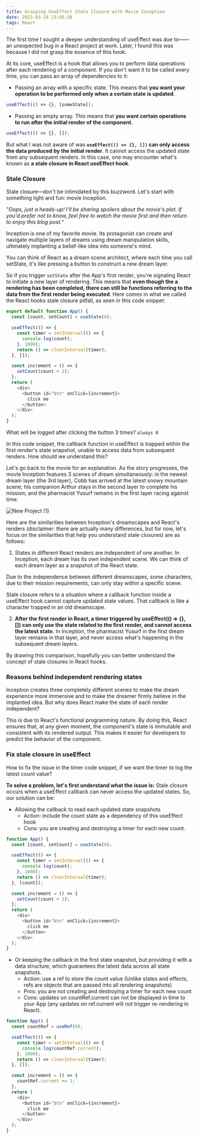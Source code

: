 ```yaml
---
title: Grasping UseEffect Stale Closure with Movie Inception
date: 2023-03-18 23:45:30
tags: React
---
```


The first time I sought a deeper understanding of useEffect was due to——an unexpected bug in a React project at work. Later, I found this was because I did not grasp the essence of this hook.

At its core, useEffect is a hook that allows you to perform data operations after each rendering of a component. If you don't want it to be called every time, you can pass an array of dependencies to it:
- Passing an array with a specific state. This means that **you want your operation to be performed only when a certain state is updated**.
```js
useEffect(() => {}, [someState]);
```
- Passing an empty array. This means that **you want certain operations to run after the initial render of the component**.
```js
useEffect(() => {}, []);
```

But what I was not aware of was **`useEffect(() => {}, [])` can only access the data produced by the initial render**. It cannot access the updated state from any subsequent renders. In this case, one may encounter what's known as **a stale closure in React useEffect hook**.

### Stale Closure
Stale closure—don't be intimidated by this buzzword. Let's start with something light and fun: movie Inception.

*"Oops, just a heads-up! I'll be sharing spoilers about the movie's plot. If you'd prefer not to know, feel free to watch the movie first and then return to enjoy this blog post."*

Inception is one of my favorite movie. Its protagonist can create and navigate multiple layers of dreams using dream manipulation skills, ultimately implanting a belief-like idea into someone's mind.

You can think of React as a dream scene architect, where each time you call setState, it's like pressing a button to construct a new dream layer.

So if you trigger `setState` after the App's first render, you're signaling React to initiate a new layer of rendering. This means that **even though the a rendering has been completed, there can still be functions referring to the data from the first render being executed**. Here comes in what we called the React hooks stale closure pitfall, as seen in this code snippet:
```js
export default function App() {
  const [count, setCount] = useState(0);

  useEffect(() => {
    const timer = setInterval(() => {
      console.log(count);
    }, 1000);
    return () => clearInterval(timer);
  }, []);

  const increment = () => {
    setCount(count + 1);
  };
  return (
    <div>
      <button id="btn" onClick={increment}>
        click me
      </button>
    </div>
  );
}
```

What will be logged after clicking the button 3 times?
`always 0`

In this code snippet, the callback function in useEffect is trapped within the first render's state snapshot, unable to access data from subsequent renders.
How should we understand this?

Let's go back to the movie for an explanation.
As the story progresses, the movie Inception features 3 scenes of dream simultaneously: in the newest dream layer (the 3rd layer), Cobb has arrived at the latest snowy mountain scene; his companion Arthur stays in the second layer to complete his mission; and the pharmacist Yusurf remains in the first layer racing against time.

![New Project (1)](https://user-images.githubusercontent.com/51183663/226151016-69e59a76-0f19-41a6-a5b3-45f42e4f8262.png)

Here are the similarities between Inception's dreamscapes and React's renders (disclaimer: there are actually many differences, but for now, let's focus on the similarities that help you understand stale closures) are as follows:
1. States in different React renders are independent of one another.
   In Inception, each dream has its own independent scene. We can think of each dream layer as a snapshot of the React state.

Due to the independence between different dreamscapes, some characters, due to their mission requirements, can only stay within a specific scene.

Stale closure refers to a situation where a callback function inside a useEffect hook cannot capture updated state values. That callback is like a character trapped in an old dreamscape.

2. **After the first render in React, a timer triggered by useEffect(() => {}, []) can only use the state related to the first render, and cannot access the latest state.**
   In Inception, the pharmacist Yusurf in the first dream layer remains in that layer, and never access what's happening in the subsequent dream layers.

By drawing this comparison, hopefully you can better understand the concept of stale closures in React hooks.

### Reasons behind independent rendering states
Inception creates three completely different scenes to make the dream experience more immersive and to make the dreamer firmly believe in the implanted idea. But why does React make the state of each render independent?

This is due to React's functional programming nature. By doing this, React ensures that, at any given moment, the component's state is immutable and consistent with its rendered output. This makes it easier for developers to predict the behavior of the component.

### Fix stale closure in useEffect
How to fix the issue in the timer code snippet, if we want the timer to log the latest count value?

**To solve a problem, let's first understand what the issue is:**
Stale closure occurs when a useEffect callback can never access the updated states.
So, our solution can be:
- Allowing the callback to read each updated state snapshots
    - Action: include the count state as a dependency of this useEffect hook
    - Cons: you are creating and destroying a timer for each new count.
```js
function App() {
  const [count, setCount] = useState(0);

  useEffect(() => {
    const timer = setInterval(() => {
      console.log(count);
    }, 1000);
    return () => clearInterval(timer);
  }, [count]);

  const increment = () => {
    setCount(count + 1);
  };
  return (
    <div>
      <button id="btn" onClick={increment}>
        click me
      </button>
    </div>
  );
}
```
- Or keeping the callback in the first state snapshot, but providing it with a data structure, which guarantees the latest data across all state snapshots.
    - Action: use a ref to store the count value (Unlike states and effects, refs are objects that are passed into all rendering snapshots)
    - Pros: you are not creating and destroying a timer for each new count
    - Cons: updates on countRef.current can not be displayed in time to your App (any updates on ref.current will not trigger re-rendering in React).
```js
function App() {
  const countRef = useRef(0);

  useEffect(() => {
    const timer = setInterval(() => {
      console.log(countRef.current);
    }, 1000);
    return () => clearInterval(timer);
  }, []);

  const increment = () => {
    countRef.current += 1;
  };
  return (
    <div>
      <button id="btn" onClick={increment}>
        click me
      </button>
    </div>
  );
}
```

